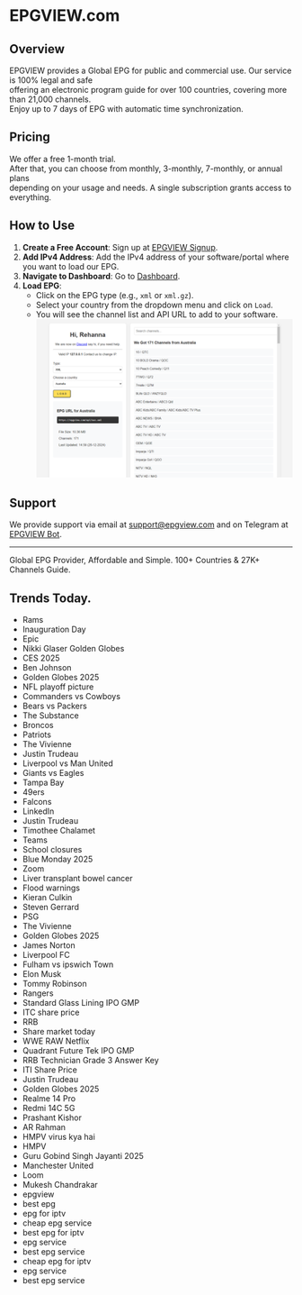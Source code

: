# EPGVIEW.com



## Overview
EPGVIEW provides a Global EPG for public and commercial use. Our service is 100% legal and safe\
offering an electronic program guide for over 100 countries, covering more than 21,000 channels.\
Enjoy up to 7 days of EPG with automatic time synchronization.

## Pricing
We offer a free 1-month trial. \
After that, you can choose from monthly, 3-monthly, 7-monthly, or annual plans \
depending on your usage and needs. A single subscription grants access to everything.

## How to Use
1. **Create a Free Account**: Sign up at [EPGVIEW Signup](https://epgview.com/signup.php).
2. **Add IPv4 Address**: Add the IPv4 address of your software/portal where you want to load our EPG.
3. **Navigate to Dashboard**: Go to [Dashboard](https://epgview.com/dashboard.php).
4. **Load EPG**:
   - Click on the EPG type (e.g., `xml` or `xml.gz`).
   - Select your country from the dropdown menu and click on `Load`.
   - You will see the channel list and API URL to add to your software.
![EPGVIEW](img/dashboard.png)
## Support
We provide support via email at [support@epgview.com](mailto:support@epgview.com) and on Telegram at [EPGVIEW Bot](https://t.me/epgview_bot).

---

Global EPG Provider, Affordable and Simple. 100+ Countries & 27K+ Channels Guide.

## Trends Today.

- Rams
- Inauguration Day
- Epic
- Nikki Glaser Golden Globes
- CES 2025
- Ben Johnson
- Golden Globes 2025
- NFL playoff picture
- Commanders vs Cowboys
- Bears vs Packers
- The Substance
- Broncos
- Patriots
- The Vivienne
- Justin Trudeau
- Liverpool vs Man United
- Giants vs Eagles
- Tampa Bay
- 49ers
- Falcons
- LinkedIn
- Justin Trudeau
- Timothee Chalamet
- Teams
- School closures
- Blue Monday 2025
- Zoom
- Liver transplant bowel cancer
- Flood warnings
- Kieran Culkin
- Steven Gerrard
- PSG
- The Vivienne
- Golden Globes 2025
- James Norton
- Liverpool FC
- Fulham vs ipswich Town
- Elon Musk
- Tommy Robinson
- Rangers
- Standard Glass Lining IPO GMP
- ITC share price
- RRB
- Share market today
- WWE RAW Netflix
- Quadrant Future Tek IPO GMP
- RRB Technician Grade 3 Answer Key
- ITI Share Price
- Justin Trudeau
- Golden Globes 2025
- Realme 14 Pro
- Redmi 14C 5G
- Prashant Kishor
- AR Rahman
- HMPV virus kya hai
- HMPV
- Guru Gobind Singh Jayanti 2025
- Manchester United
- Loom
- Mukesh Chandrakar
- epgview
- best epg
- epg for iptv
- cheap epg service
- best epg for iptv
- epg service
- best epg service
- cheap epg for iptv
- epg service
- best epg service
